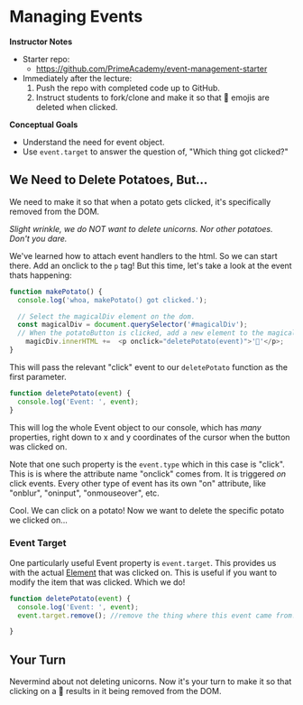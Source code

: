 # Managing Events

**Instructor Notes**
- Starter repo:
  - https://github.com/PrimeAcademy/event-management-starter
- Immediately after the lecture:
  1. Push the repo with completed code up to GitHub.
  2. Instruct students to fork/clone and make it so that 🦄 emojis are deleted when clicked.

**Conceptual Goals**
- Understand the need for event object.
- Use `event.target` to answer the question of, "Which thing got clicked?"

## We Need to Delete Potatoes, But...

We need to make it so that when a potato gets clicked, it's specifically removed from the DOM.

*Slight wrinkle, we do NOT want to delete unicorns. Nor other potatoes. Don't you dare.*

We've learned how to attach event handlers to the html. So we can start there. Add an onclick to the `p` tag! But this time, let's take a look at the event thats happening:

```js
function makePotato() {
  console.log('whoa, makePotato() got clicked.');

  // Select the magicalDiv element on the dom.
  const magicalDiv = document.querySelector('#magicalDiv');
  // When the potatoButton is clicked, add a new element to the magicalDiv element.
    magicDiv.innerHTML +=  <p onclick="deletePotato(event)">'🥔'</p>;
}
```


This will pass the relevant "click" event to our `deletePotato` function as the first parameter.

```js
function deletePotato(event) {
  console.log('Event: ', event);
}
```

This will log the whole Event object to our console, which has _many_ properties, right down to x and y coordinates of the cursor when the button was clicked on.

Note that one such property is the `event.type` which in this case is "click". This is is where the attribute name "onclick" comes from. It is triggered _on_ click events. Every other type of event has its own "on" attribute, like "onblur", "oninput", "onmouseover", etc.

Cool. We can click on a potato! Now we want to delete the specific potato we clicked on...



### Event Target

One particularly useful Event property is `event.target`. This provides us with the actual [Element](https://developer.mozilla.org/en-US/docs/Web/API/Element) that was clicked on. This is useful if you want to modify the item that was clicked. Which we do!

```js
function deletePotato(event) {
  console.log('Event: ', event);
  event.target.remove(); //remove the thing where this event came from!

}
```



## Your Turn

Nevermind about not deleting unicorns. Now it's your turn to make it so that clicking on a 🦄 results in it being removed from the DOM.
